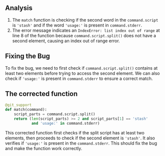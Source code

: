 ## Analysis
1. The `match` function is checking if the second word in the `command.script` is `'stash'` and if the word `'usage:'` is present in `command.stderr`.
2. The error message indicates an `IndexError: list index out of range` at line 8 of the function because `command.script.split()` does not have a second element, causing an index out of range error.

## Fixing the Bug
To fix the bug, we need to first check if `command.script.split()` contains at least two elements before trying to access the second element. We can also check if `'usage:'` is present in `command.stderr` to ensure a correct match.

## The corrected function
```python
@git_support
def match(command):
    script_parts = command.script.split()
    return (len(script_parts) >= 2 and script_parts[1] == 'stash'
            and 'usage:' in command.stderr)
```

This corrected function first checks if the split script has at least two elements, then proceeds to check if the second element is `'stash'`. It also verifies if `'usage:'` is present in the `command.stderr`. This should fix the bug and make the function work correctly.